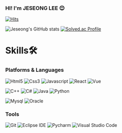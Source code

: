 ### HI! I'm JESEONG LEE 😊

[![Hits](https://hits.seeyoufarm.com/api/count/incr/badge.svg?url=https%3A%2F%2Fgithub.com%2FJ3SUNG&count_bg=%23B7FF80&title_bg=%2395F7FF&icon=&icon_color=%23E7E7E7&title=hits&edge_flat=false)](https://hits.seeyoufarm.com)

![Jeseong's GitHub stats](https://github-readme-stats.vercel.app/api?username=J3SUNG&theme=react&show_icons=true)
[![Solved.ac Profile](http://mazassumnida.wtf/api/v2/generate_badge?boj=j3sung)](https://solved.ac/j3sung/)

# Skills🛠
### Platforms & Languages
![Html5](https://img.shields.io/badge/html5-E34F26.svg?&style=for-the-badge&logo=html5&logoColor=white)
![Css3](https://img.shields.io/badge/Css3-1572B6.svg?&style=for-the-badge&logo=Css3&logoColor=white)
![Javascript](https://img.shields.io/badge/Javascript-F7DF1E.svg?&style=for-the-badge&logo=Javascript&logoColor=white)
![React](https://img.shields.io/badge/React-61DAFB.svg?&style=for-the-badge&logo=React&logoColor=white)
![Vue](https://img.shields.io/badge/Vue-4FC08D.svg?&style=for-the-badge&logo=vuedotjs&logoColor=white)

![C++](https://img.shields.io/badge/C++-00599C.svg?&style=for-the-badge&logo=cplusplus&logoColor=white)
![C#](https://img.shields.io/badge/C#-99CC00.svg?&style=for-the-badge&logo=csharp&logoColor=white)
![Java](https://img.shields.io/badge/Java-FF7F7F.svg?&style=for-the-badge&logo=Java&logoColor=white)
![Python](https://img.shields.io/badge/Python-3376AB.svg?&style=for-the-badge&logo=Python&logoColor=white)

![Mysql](https://img.shields.io/badge/Mysql-4479A1.svg?&style=for-the-badge&logo=Mysql&logoColor=white)
![Oracle](https://img.shields.io/badge/Oracle-F80000.svg?&style=for-the-badge&logo=Oracle&logoColor=white)




### Tools
![Git](https://img.shields.io/badge/Git-F05032.svg?&style=for-the-badge&logo=Git&logoColor=white)
![Eclipse IDE](https://img.shields.io/badge/Eclipse%20IDE-2C2255.svg?&style=for-the-badge&logo=Eclipse%20IDE&logoColor=white)
![Pycharm](https://img.shields.io/badge/Pycharm-000000.svg?&style=for-the-badge&logo=Pycharm&logoColor=white)
![Visual Studio Code](https://img.shields.io/badge/Visual%20Studio%20Code-007ACC.svg?&style=for-the-badge&logo=Visual%20Studio%20Code&logoColor=white)
